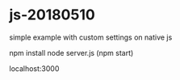 # js-20180510



simple example with custom settings on native js

npm install
node server.js (npm start)

localhost:3000
